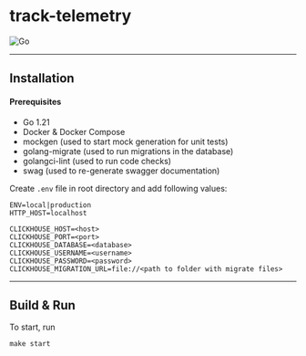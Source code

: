 # track-telemetry

![Go](https://img.shields.io/static/v1?label=GO&message=v1.21&color=blue)

---

## Installation

#### Prerequisites

- Go 1.21
- Docker & Docker Compose
- mockgen (used to start mock generation for unit tests)
- golang-migrate (used to run migrations in the database)
- golangci-lint (used to run code checks)
- swag (used to re-generate swagger documentation)

Create `.env` file in root directory and add following values:

```
ENV=local|production
HTTP_HOST=localhost

CLICKHOUSE_HOST=<host>
CLICKHOUSE_PORT=<port>
CLICKHOUSE_DATABASE=<database>
CLICKHOUSE_USERNAME=<username>
CLICKHOUSE_PASSWORD=<password>
CLICKHOUSE_MIGRATION_URL=file://<path to folder with migrate files>
```

---

## Build & Run

To start, run

```
make start
```